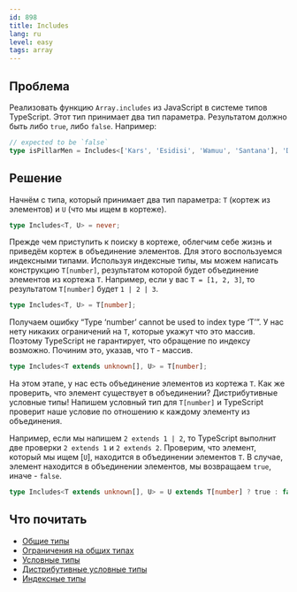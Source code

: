 ```yaml
---
id: 898
title: Includes
lang: ru
level: easy
tags: array
---
```


## Проблема

Реализовать функцию `Array.includes` из JavaScript в системе типов TypeScript.
Этот тип принимает два тип параметра.
Результатом должно быть либо `true`, либо `false`.
Например:

```typescript
// expected to be `false`
type isPillarMen = Includes<['Kars', 'Esidisi', 'Wamuu', 'Santana'], 'Dio'>
```

## Решение

Начнём с типа, который принимает два тип параметра: `T` (кортеж из элементов) и `U` (что мы ищем в кортеже).

```typescript
type Includes<T, U> = never;
```

Прежде чем приступить к поиску в кортеже, облегчим себе жизнь и приведём кортеж в объединение элементов.
Для этого воспользуемся индексными типами.
Используя индексные типы, мы можем написать конструкцию `T[number]`, результатом которой будет объединение элементов из кортежа `T`.
Например, если у вас `T = [1, 2, 3]`, то результатом `T[number]` будет `1 | 2 | 3`.

```typescript
type Includes<T, U> = T[number];
```

Получаем ошибку “Type ‘number’ cannot be used to index type ‘T’”.
У нас нету никаких ограничений на `T`, которые укажут что это массив.
Поэтому TypeScript не гарантирует, что обращение по индексу возможно.
Починим это, указав, что `T` - массив.

```typescript
type Includes<T extends unknown[], U> = T[number];
```

На этом этапе, у нас есть объединение элементов из кортежа `T`.
Как же проверить, что элемент существует в объединении?
Дистрибутивные условные типы!
Напишем условный тип для `T[number]` и TypeScript проверит наше условие по отношению к каждому элементу из объединения.

Например, если мы напишем `2 extends 1 | 2`, то TypeScript выполнит две проверки `2 extends 1` и `2 extends 2`.
Проверим, что элемент, который мы ищем [`U`], находится в объединении элементов `T`.
В случае, элемент находится в объединении элементов, мы возвращаем `true`, иначе - `false`.

```typescript
type Includes<T extends unknown[], U> = U extends T[number] ? true : false;
```

## Что почитать

- [Общие типы](https://www.typescriptlang.org/docs/handbook/generics.html)
- [Ограничения на общих типах](https://www.typescriptlang.org/docs/handbook/generics.html#generic-constraints)
- [Условные типы](https://www.typescriptlang.org/docs/handbook/2/conditional-types.html)
- [Дистрибутивные условные типы](https://www.typescriptlang.org/docs/handbook/advanced-types.html#distributive-conditional-types)
- [Индексные типы](https://www.typescriptlang.org/docs/handbook/advanced-types.html#index-types)
